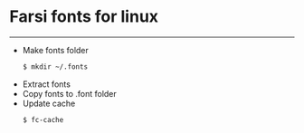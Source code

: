 # Farsi fonts for linux
---
* Make fonts folder
	```Bash
	$ mkdir ~/.fonts
	```
* Extract fonts
* Copy fonts to .font folder
* Update cache
	```Bash
	$ fc-cache
	```
